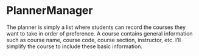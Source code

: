 # PlannerManager
The planner is simply a list where students can record the courses they want to take in order of preference. A course contains general information such as course name, course code, course section, instructor, etc. I’ll simplify the course to include these basic information.
